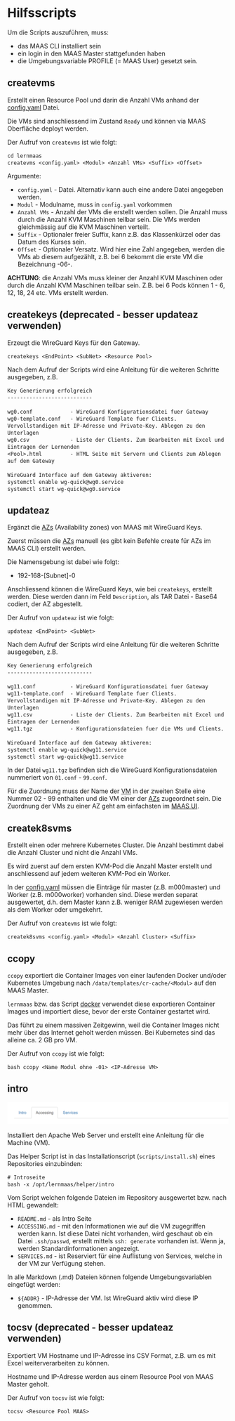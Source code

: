 Hilfsscripts
============

Um die Scripts auszuführen, muss:
* das MAAS CLI installiert sein
* ein login in den MAAS Master stattgefunden haben
* die Umgebungsvariable PROFILE (= MAAS User) gesetzt sein.

createvms
---------

Erstellt einen Resource Pool und darin die Anzahl VMs anhand der [config.yaml](../config.yaml) Datei.

Die VMs sind anschliessend im Zustand `Ready` und können via MAAS Oberfläche deployt werden.

Der Aufruf von `createvms` ist wie folgt:

    cd lernmaas
    createvms <config.yaml> <Modul> <Anzahl VMs> <Suffix> <Offset>
    
Argumente:
* `config.yaml` - Datei. Alternativ kann auch eine andere Datei angegeben werden.
* `Modul` - Modulname, muss in `config.yaml` vorkommen
* `Anzahl VMs` - Anzahl der VMs die erstellt werden sollen. Die Anzahl muss durch die Anzahl KVM Maschinen teilbar sein. Die VMs werden gleichmässig auf die KVM Maschinen verteilt.
* `Suffix` - Optionaler freier Suffix, kann z.B. das Klassenkürzel oder das Datum des Kurses sein.
* `Offset` - Optionaler Versatz. Wird hier eine Zahl angegeben, werden die VMs ab diesem aufgezählt, z.B. bei 6 bekommt die erste VM die Bezeichnung <Modul>-06-<Suffix>.
    
**ACHTUNG**: die Anzahl VMs muss kleiner der Anzahl KVM Maschinen oder durch die Anzahl KVM Maschinen teilbar sein. Z.B. bei 6 Pods können 1 - 6, 12, 18, 24 etc. VMs erstellt werden.    
    
createkeys (deprecated - besser updateaz verwenden)
----------

Erzeugt die WireGuard Keys für den Gateway.

    createkeys <EndPoint> <SubNet> <Resource Pool>  
    
Nach dem Aufruf der Scripts wird eine Anleitung für die weiteren Schritte ausgegeben, z.B. 

    Key Generierung erfolgreich
    ---------------------------
    
    wg0.conf            - WireGuard Konfigurationsdatei fuer Gateway
    wg0-template.conf   - WireGuard Template fuer Clients. Vervollstandigen mit IP-Adresse und Private-Key. Ablegen zu den Unterlagen
    wg0.csv             - Liste der Clients. Zum Bearbeiten mit Excel und Eintragen der Lernenden
    <Pool>.html         - HTML Seite mit Servern und Clients zum Ablegen auf dem Gateway
    
    WireGuard Interface auf dem Gateway aktiveren:
    systemctl enable wg-quick@wg0.service
    systemctl start wg-quick@wg0.service

updateaz
--------

Ergänzt die [AZs](https://maas.io/docs/availability-zones) (Availability zones) von MAAS mit WireGuard Keys.

Zuerst müssen die [AZs](https://maas.io/docs/availability-zones) manuell (es gibt kein Befehle create für AZs im MAAS CLI) erstellt werden. 

Die Namensgebung ist dabei wie folgt:

* 192-168-[Subnet]-0

Anschliessend können die WireGuard Keys, wie bei `createkeys`, erstellt werden. Diese werden dann im Feld `Description`, als TAR Datei - Base64 codiert, der AZ abgestellt.

Der Aufruf von `updateaz` ist wie folgt:

    updateaz <EndPoint> <SubNet>
    
Nach dem Aufruf der Scripts wird eine Anleitung für die weiteren Schritte ausgegeben, z.B. 

    Key Generierung erfolgreich
    ---------------------------
    
    wg11.conf           - WireGuard Konfigurationsdatei fuer Gateway
    wg11-template.conf  - WireGuard Template fuer Clients. Vervollstandigen mit IP-Adresse und Private-Key. Ablegen zu den Unterlagen
    wg11.csv            - Liste der Clients. Zum Bearbeiten mit Excel und Eintragen der Lernenden
    wg11.tgz            - Konfigurationsdateien fuer die VMs und Clients.
    
    WireGuard Interface auf dem Gateway aktiveren:
    systemctl enable wg-quick@wg11.service
    systemctl start wg-quick@wg11.service

In der Datei `wg11.tgz` befinden sich die WireGuard Konfigurationsdateien nummeriert von `01.conf` - `99.conf`. 

Für die Zuordnung muss der Name der [VM](https://maas.io/docs/machine-overview) in der zweiten Stelle eine Nummer 02 - 99 enthalten und die VM einer der [AZs](https://maas.io/docs/availability-zones) zugeordnet sein. Die Zuordnung
der VMs zu einer AZ geht am einfachsten im [MAAS UI](http://localhost:5240).     
    
createk8svms
------------

Erstellt einen oder mehrere Kubernetes Cluster. Die Anzahl bestimmt dabei die Anzahl Cluster und nicht die Anzahl VMs.

Es wird zuerst auf dem ersten KVM-Pod die Anzahl Master erstellt und anschliessend auf jedem weiteren KVM-Pod ein Worker. 

In der [config.yaml](../config.yaml) müssen die Einträge für master (z.B. m000master) und Worker (z.B. m000worker) vorhanden sind. Diese werden separat ausgewertet, d.h. dem Master kann z.B. weniger RAM zugewiesen werden als dem Worker oder umgekehrt.

Der Aufruf von `createvms` ist wie folgt:

    createk8svms <config.yaml> <Modul> <Anzahl Cluster> <Suffix>   

ccopy
-----

`ccopy` exportiert die Container Images von einer laufenden Docker und/oder Kubernetes Umgebung nach `/data/templates/cr-cache/<Modul>` auf den MAAS Master.

`lernmaas` bzw. das Script [docker](../services/docker) verwendet diese exportieren Container Images und importiert diese, bevor der erste Container gestartet wird.

Das führt zu einem massiven Zeitgewinn, weil die Container Images nicht mehr über das Internet geholt werden müssen. Bei Kubernetes sind das alleine ca. 2 GB pro VM.

Der Aufruf von `ccopy` ist wie folgt:

    bash ccopy <Name Modul ohne -01> <IP-Adresse VM>
     
intro
-----

![](../doc/images/intro.png)

Installiert den Apache Web Server und erstellt eine Anleitung für die Machine (VM).

Das Helper Script ist in das Installationscript (`scripts/install.sh`) eines Repositories einzubinden:

    # Introseite
    bash -x /opt/lernmaas/helper/intro

Vom Script welchen folgende Dateien im Repository ausgewertet bzw. nach HTML gewandelt:

* `README.md` - als Intro Seite
* `ACCESSING.md` - mit den Informationen wie auf die VM zugegriffen werden kann. Ist diese Datei nicht vorhanden, wird geschaut ob ein Datei `.ssh/passwd`, erstellt mittels `ssh: generate` vorhanden ist. Wenn ja, werden Standardinformationen angezeigt.
* `SERVICES.md` - ist Reserviert für eine Auflistung von Services, welche in der VM zur Verfügung stehen.

In alle Markdown (.md) Dateien können folgende Umgebungsvariablen eingefügt werden:

* `${ADDR}` - IP-Adresse der VM. Ist WireGuard aktiv wird diese IP genommen.
       
tocsv (deprecated - besser updateaz verwenden)
-----

Exportiert VM Hostname und IP-Adresse ins CSV Format, z.B. um es mit Excel weiterverarbeiten zu können.

Hostname und IP-Adresse werden aus einem Resource Pool von MAAS Master geholt.

Der Aufruf von `tocsv` ist wie folgt:

    tocsv <Resource Pool MAAS>




    
